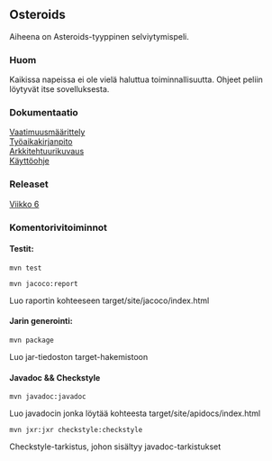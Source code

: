 ## **Osteroids**

Aiheena on Asteroids-tyyppinen selviytymispeli.

### Huom 
Kaikissa napeissa ei ole vielä haluttua toiminnallisuutta.
Ohjeet peliin löytyvät itse sovelluksesta.

### **Dokumentaatio**
[Vaatimuusmäärittely](https://github.com/ArtKoski/ot-harjoitustyo/blob/master/Osteroids/dokumentaatio/maarittelydokumentti.md)  
[Työaikakirjanpito](https://github.com/ArtKoski/ot-harjoitustyo/blob/master/Osteroids/dokumentaatio/tuntikirjanpito.md)  
[Arkkitehtuurikuvaus](https://github.com/ArtKoski/ot-harjoitustyo/blob/master/Osteroids/dokumentaatio/arkkitehtuuri.md)  
[Käyttöohje](https://github.com/ArtKoski/ot-harjoitustyo/blob/master/Osteroids/dokumentaatio/kayttoohje.md)  

### Releaset
[Viikko 6](https://github.com/ArtKoski/ot-harjoitustyo/releases/tag/viikko6)


### Komentorivitoiminnot
#### Testit: 
```
mvn test
```
```
mvn jacoco:report
```
Luo raportin kohteeseen target/site/jacoco/index.html

#### Jarin generointi:
```
mvn package
```
Luo jar-tiedoston target-hakemistoon

#### Javadoc && Checkstyle
```
mvn javadoc:javadoc
```
Luo javadocin jonka löytää kohteesta target/site/apidocs/index.html

```
mvn jxr:jxr checkstyle:checkstyle
```
Checkstyle-tarkistus, johon sisältyy javadoc-tarkistukset

